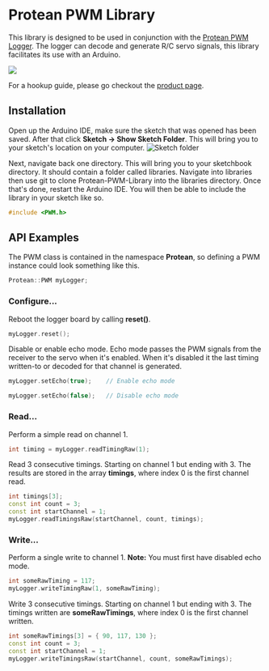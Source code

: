 # Protean PWM Library
This library is designed to be used in conjunction with the [Protean PWM Logger](http://www.protean.io/product/pwm-logger). The logger can decode and generate R/C servo signals, this library facilitates its use with an Arduino.

![](http://www.protean.io/imgs/tutorials/pwm-logger/28-logger-demo.gif)

For a hookup guide, please go checkout the [product page](http://www.protean.io/product/pwm-logger).

## Installation

Open up the Arduino IDE, make sure the sketch that was opened has been saved. After that click **Sketch -> Show Sketch Folder**. This will bring you to your sketch's location on your computer.
![Sketch folder](http://www.protean.io/imgs/tutorials/pwm-logger/31-find-sketch-folder.png)

Next, navigate back one directory. This will bring you to your sketchbook directory. It should contain a folder called libraries. Navigate into libraries then use git to clone Protean-PWM-Library into the libraries directory. Once that's done, restart the Arduino IDE. You will then be able to include the library in your sketch like so.

```c++
#include <PWM.h>
```

## API Examples

The PWM class is contained in the namespace **Protean**, so defining a PWM instance could look something like this.

```c++
Protean::PWM myLogger;
```

### Configure...

Reboot the logger board by calling **reset()**.
```c++
myLogger.reset();
```

Disable or enable echo mode. Echo mode passes the PWM signals from the receiver to the servo when it's enabled. When it's disabled it the last timing written-to or decoded for that channel is generated.
```c++
myLogger.setEcho(true);    // Enable echo mode

myLogger.setEcho(false);   // Disable echo mode
```

### Read...
Perform a simple read on channel 1.
```c++
int timing = myLogger.readTimingRaw(1);
```

Read 3 consecutive timings. Starting on channel 1 but ending with 3. The results are stored in the array **timings**, where index 0 is the first channel read.
```c++
int timings[3];
const int count = 3;
const int startChannel = 1;
myLogger.readTimingsRaw(startChannel, count, timings);
```

### Write...

Perform a single write to channel 1. **Note:** You must first have disabled echo mode.
```c++
int someRawTiming = 117;
myLogger.writeTimingRaw(1, someRawTiming);
```

Write 3 consecutive timings. Starting on channel 1 but ending with 3. The timings written are **someRawTimings**, where index 0 is the first channel written.
```c++
int someRawTimings[3] = { 90, 117, 130 };
const int count = 3;
const int startChannel = 1;
myLogger.writeTimingsRaw(startChannel, count, someRawTimings);
```
